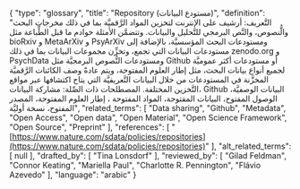{
    "type": "glossary",
    "title": "Repository (مستودع البيانات)",
    "definition": "التَّعريف: أرشيف على الإنترنت لتخزين المواد الرَّقميَّة بما في ذلك مخرجات البحث والُّنصوص،  والنَّص البرمجي للتَّحليل والبيانات.  وتتضمَّن الأمثلة خوادم ما قبل الطِّباعة مثل bioRxiv و MetaArXiv و PsyArXiv ومستودعات البحث المؤسسيَّة، بالإضافة إلى مستودعات البيانات التي تجمع، وتخزِّن مجموعات البيانات بما في ذلك zenodo.org و PsychData ومستودعات النُّصوص البرمجيَّة  مثل Github أو مستودعات أكثر عموميَّة لجميع أنواع بيانات البحث، مثل إطار العلوم المفتوحة، ويتم عادةً وصف الكائنات الرَّقميَّة المخزَّنة في المستودعات من خلال البيانات التَّعريفيَّة التي يتاح اكتشافها عبر مواقع التَّخزين المختلفة.  المصطلحات ذات الصِّلة: مشاركة البيانات، Github البيانات الوصفيَّة، الوصول المفتوح، البيانات المفتوحة، المواد المفتوحة ، إطار العلوم المفتوحة، المصدر المفتوح، نسخة أوليَّة",
    "related_terms": [
        "Data sharing",
        "Github",
        "Metadata",
        "Open Access",
        "Open data",
        "Open Material",
        "Open Science Framework",
        "Open Source",
        "Preprint"
    ],
    "references": [
        "[https://www.nature.com/sdata/policies/repositories](https://www.nature.com/sdata/policies/repositories)"
    ],
    "alt_related_terms": [
        null
    ],
    "drafted_by": [
        "Tina Lonsdorf"
    ],
    "reviewed_by": [
        "Gilad Feldman",
        "Connor Keating",
        "Mariella Paul",
        "Charlotte R. Pennington",
        "Flávio Azevedo"
    ],
    "language": "arabic"
}